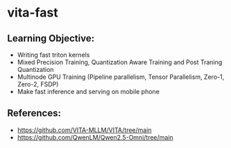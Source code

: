 # vita-fast

## Learning Objective:
- Writing fast triton kernels
- Mixed Precision Training, Quantization Aware Training and Post Traning Quantization
- Multinode GPU Training (Pipeline parallelism, Tensor Parallelism, Zero-1, Zero-2, FSDP)
- Make fast inference and serving on mobile phone

## References: 
- https://github.com/VITA-MLLM/VITA/tree/main
- https://github.com/QwenLM/Qwen2.5-Omni/tree/main
